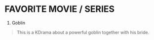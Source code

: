 # FAVORITE MOVIE / SERIES

 1. Goblin 
> This is a KDrama about a powerful goblin together with his bride.

